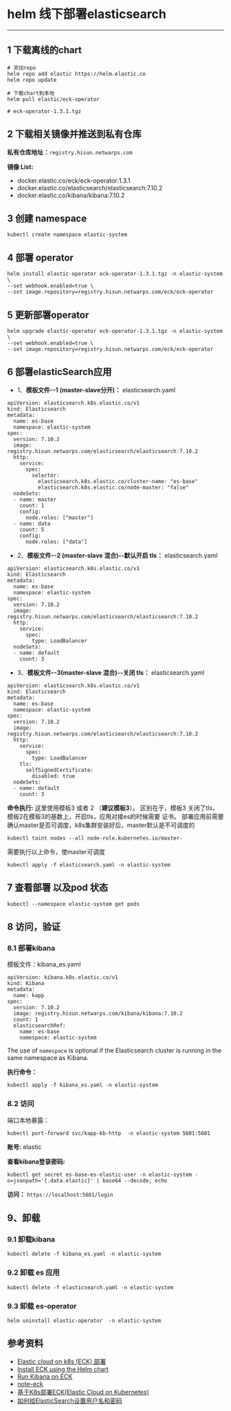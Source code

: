 # helm 线下部署elasticsearch

----

## 1 下载离线的chart
```
# 添加repo
helm repo add elastic https://helm.elastic.co
helm repo update

# 下载chart到本地
helm pull elastic/eck-operator

# eck-operator-1.3.1.tgz

```

## 2  下载相关镜像并推送到私有仓库
**私有仓库地址：**`registry.hisun.netwarps.com`

**镜像 List:**

- docker.elastic.co/eck/eck-operator:1.3.1
- docker.elastic.co/elasticsearch/elasticsearch:7.10.2
- docker.elastic.co/kibana/kibana:7.10.2

## 3 创建 namespace
```
kubectl create namespace elastic-system
```

## 4 部署 operator

```
helm install elastic-operator eck-operator-1.3.1.tgz -n elastic-system  \
--set webhook.enabled=true \
--set image.repository=registry.hisun.netwarps.com/eck/eck-operator 
```

## 5 更新部署operator

```
helm upgrade elastic-operator eck-operator-1.3.1.tgz -n elastic-system  \
--set webhook.enabled=true \
--set image.repository=registry.hisun.netwarps.com/eck/eck-operator 
```

## 6 部署elasticSearch应用
- 1、**模板文件--1 (master-slave分开)：** elasticsearch.yaml

```
apiVersion: elasticsearch.k8s.elastic.co/v1
kind: Elasticsearch
metadata:
  name: es-base
  namespace: elastic-system
spec:
  version: 7.10.2
  image: registry.hisun.netwarps.com/elasticsearch/elasticsearch:7.10.2
  http:
    service:
      spec:
        selector:
          elasticsearch.k8s.elastic.co/cluster-name: "es-base"
          elasticsearch.k8s.elastic.co/node-master: "false"
  nodeSets:
  - name: master
    count: 1
    config:
      node.roles: ["master"]
  - name: data
    count: 5
    config:
      node.roles: ["data"]
```

- 2、**模板文件--2 (master-slave 混合)--默认开启 tls：** elasticsearch.yaml

```
apiVersion: elasticsearch.k8s.elastic.co/v1
kind: Elasticsearch
metadata:
  name: es-base
  namespace: elastic-system
spec:
  version: 7.10.2
  image: registry.hisun.netwarps.com/elasticsearch/elasticsearch:7.10.2
  http:
    service:
      spec:
        type: LoadBalancer
  nodeSets:
  - name: default
    count: 3

```

- 3、**模板文件--3(master-slave 混合)--关闭 tls：** elasticsearch.yaml

```
apiVersion: elasticsearch.k8s.elastic.co/v1
kind: Elasticsearch
metadata:
  name: es-base
  namespace: elastic-system
spec:
  version: 7.10.2
  image: registry.hisun.netwarps.com/elasticsearch/elasticsearch:7.10.2
  http:
    service:
      spec:
        type: LoadBalancer
    tls:
      selfSignedCertificate:
        disabled: true
  nodeSets:
  - name: default
    count: 3

```


**命令执行:** 这里使用模板3  或者 2 （**建议模板3**）。
区别在于，模板3 关闭了tls，模板2在模板3的基数上，开启tls，应用对接es的时候需要 证书。
部署应用前需要确认master是否可调度，k8s集群安装好后，master默认是不可调度的   
```
kubectl taint nodes --all node-role.kubernetes.io/master-
```
需要执行以上命令，使master可调度


```
kubectl apply -f elasticsearch.yaml -n elastic-system
```



## 7 查看部署 以及pod 状态
```
kubectl --namespace elastic-system get pods

```

## 8 访问，验证
### 8.1 部署kibana
模板文件：kibana_es.yaml

```
apiVersion: kibana.k8s.elastic.co/v1
kind: Kibana
metadata:
  name: kapp
spec:
  version: 7.10.2
  image: registry.hisun.netwarps.com/kibana/kibana:7.10.2
  count: 1
  elasticsearchRef:
    name: es-base
    namespace: elastic-system
```

The use of `namespace` is optional if the Elasticsearch cluster is running in the same namespace as Kibana.


**执行命令：**

```
kubectl apply -f kibana_es.yaml -n elastic-system
```


### 8.2 访问
端口本地暴露：

```
kubectl port-forward svc/kapp-kb-http  -n elastic-system 5601:5601
```

**账号:** elastic

**查看kibana登录密码:**
 
```
kubectl get secret es-base-es-elastic-user -n elastic-system -o=jsonpath='{.data.elastic}' | base64 --decode; echo
```


**访问：** `https://localhost:5601/login`


## 9、卸载
### 9.1 卸载kibana
```
kubectl delete -f kibana_es.yaml -n elastic-system
```

### 9.2 卸载 es 应用
```
kubectl delete -f elasticsearch.yaml -n elastic-system
```

### 9.3 卸载 es-operator
``` 
helm uninstall elastic-operator  -n elastic-system  
```

## 参考资料
- [Elastic cloud on k8s (ECK) 部署](https://github.com/elastic/cloud-on-k8s)
- [Install ECK using the Helm chart](https://www.elastic.co/guide/en/cloud-on-k8s/1.3/k8s-install-helm.html)
- [Run Kibana on ECK](https://www.elastic.co/guide/en/cloud-on-k8s/current/k8s-kibana.html)
- [note-eck](https://github.com/ss75710541/openshift-docs/blob/master/logging/openshift3.11%E4%B8%AD%E4%BD%BF%E7%94%A8ECK%E5%AE%89%E8%A3%85filebeat+elasticsearch+kibana%E6%94%B6%E9%9B%86%E6%97%A5%E5%BF%97%E5%88%9D%E6%8E%A2.md)
- [基于K8s部署ECK(Elastic Cloud on Kubernetes)](https://zhuanlan.zhihu.com/p/105453664)
- [如何给ElasticSearch设置用户名和密码](https://zhuanlan.zhihu.com/p/163337278)

